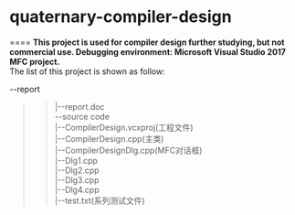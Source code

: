 # quaternary-compiler-design
====
**This project is used for compiler design further studying, but not commercial use.
Debugging environment: Microsoft Visual Studio 2017 MFC project.**  
The list of this project is shown as follow:  

--report  
>>|--report.doc  
--source code  
>>|--CompilerDesign.vcxproj(工程文件)  
>>|--CompilerDesign.cpp(主类)  
>>|--CompilerDesignDlg.cpp(MFC对话框)  
>>|--Dlg1.cpp  
>>|--Dlg2.cpp  
>>|--Dlg3.cpp  
>>|--Dlg4.cpp  
>>|--test.txt(系列测试文件)  
